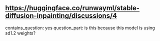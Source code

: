 ## https://huggingface.co/runwayml/stable-diffusion-inpainting/discussions/4

contains_question: yes
question_part: is this because this model is using sd1.2 weights?